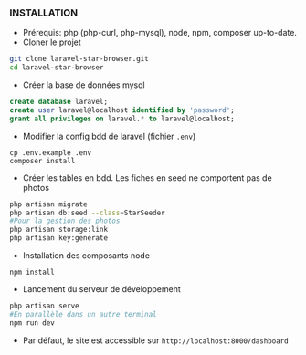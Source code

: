 ### INSTALLATION
- Prérequis: php (php-curl, php-mysql), node, npm, composer up-to-date.
- Cloner le projet
```bash
git clone laravel-star-browser.git
cd laravel-star-browser
```
- Créer la base de données mysql
```sql
create database laravel;
create user laravel@localhost identified by 'password';
grant all privileges on laravel.* to laravel@localhost;
```
- Modifier la config bdd de laravel (fichier `.env`)
```
cp .env.example .env
composer install
```
- Créer les tables en bdd. Les fiches en seed ne comportent pas de photos
```bash
php artisan migrate
php artisan db:seed --class=StarSeeder
#Pour la gestion des photos
php artisan storage:link
php artisan key:generate
```
- Installation des composants node
```
npm install
```
- Lancement du serveur de développement
```bash
php artisan serve
#En parallèle dans un autre terminal
npm run dev
```
- Par défaut, le site est accessible sur `http://localhost:8000/dashboard`